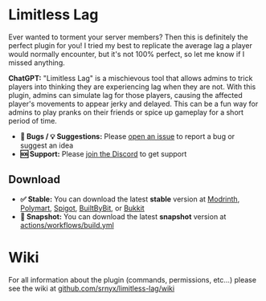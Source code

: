 # Limitless Lag

Ever wanted to torment your server members? Then this is definitely the perfect plugin for you! I tried my best to replicate the average lag a player would normally encounter, but it's not 100% perfect, so let me know if I missed anything.

**ChatGPT:** "Limitless Lag" is a mischievous tool that allows admins to trick players into thinking they are experiencing lag when they are not. With this plugin, admins can simulate lag for those players, causing the affected player's movements to appear jerky and delayed. This can be a fun way for admins to play pranks on their friends or spice up gameplay for a short period of time. 

- **🐛 Bugs / 💡 Suggestions:** Please [open an issue](https://github.com/srnyx/limitless-lag/issues/new/choose) to report a bug or suggest an idea
- **🆘 Support:** Please [join the Discord](https://srnyx.xyz/discord) to get support

## Download

- **✅ Stable:** You can download the latest **stable** version at [Modrinth](https://modrinth.com/plugin/limitless-lag), [Polymart](https://polymart.org/resource/####), [Spigot](https://spigotmc.org/resources/######), [BuiltByBit](https://builtbybit.com/resources/#####), or [Bukkit](https://dev.bukkit.org/projects/limitless-lag)
- **🚧 Snapshot:** You can download the latest **snapshot** version at [actions/workflows/build.yml](https://github.com/srnyx/limitless-lag/actions/workflows/build.yml)

# Wiki

For all information about the plugin (commands, permissions, etc...) please see the wiki at [github.com/srnyx/limitless-lag/wiki](https://github.com/srnyx/limitless-lag/wiki)
